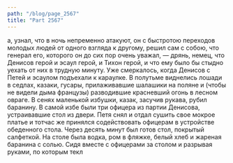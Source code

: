 ```yaml
---
path: "/blog/page_2567"
title: "Part 2567"
---
```


а, узнал, что в ночь непременно атакуют, он с быстротою переходов молодых людей от одного взгляда к другому, решил сам с собою, что генерал его, которого он до сих пор очень уважал, — дрянь, немец, что Денисов герой и эсаул герой, и Тихон герой, и что ему было бы стыдно уехать от них в трудную минуту.
Уже смеркалось, когда Денисов с Петей и эсаулом подъехали к караулке. В полутьме виднелись лошади в седлах, казаки, гусары, прилаживавшие шалашики на поляне и (чтобы не видели дыма французы) разводившие красневший огонь в лесном овраге. В сенях маленькой избушки, казак, засучив рукава, рубил баранину. В самой избе были три офицера из партии Денисова, устраивавшие стол из двери. Петя снял и отдал сушить свое мокрое платье и тотчас же принялся содействовать офицерам в устройстве обеденного стола.
Через десять минут был готов стол, покрытый салфеткой. На столе была водка, ром в фляжке, белый хлеб и жареная баранина с солью.
Сидя вместе с офицерами за столом и разрывая руками, по которым текл
